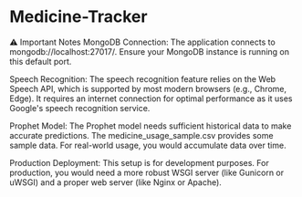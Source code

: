 # Medicine-Tracker

⚠️ Important Notes
MongoDB Connection: The application connects to mongodb://localhost:27017/. Ensure your MongoDB instance is running on this default port.

Speech Recognition: The speech recognition feature relies on the Web Speech API, which is supported by most modern browsers (e.g., Chrome, Edge). It requires an internet connection for optimal performance as it uses Google's speech recognition service.

Prophet Model: The Prophet model needs sufficient historical data to make accurate predictions. The medicine_usage_sample.csv provides some sample data. For real-world usage, you would accumulate data over time.

Production Deployment: This setup is for development purposes. For production, you would need a more robust WSGI server (like Gunicorn or uWSGI) and a proper web server (like Nginx or Apache).
